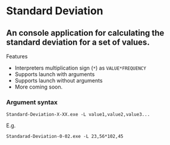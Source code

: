 # Standard Deviation
 **An console application for calculating the standard deviation for a set of values.**
 ---
 Features
* Interpreters multiplication sign (`*`) as `VALUE*FREQUENCY`
* Supports launch with arguments
* Supports launch without arguments
* More coming soon.

### Argument syntax
`Standard-Deviation-X-XX.exe -L value1,value2,value3...`

E.g.

`Standarad-Deviation-0-02.exe -L 23,56*102,45`
